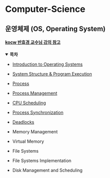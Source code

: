 # Computer-Science

## 운영체제 (OS, Operating System)

#### [kocw 반효경 교수님 강의 참고](http://www.kocw.net/home/search/kemView.do?kemId=1046323)

<details open>
<summary><b>목차</b></summary>
<div markdown="1">

- [Introduction to Operating Systems](./Operating_System/Introduction_to_Operating_System.md)

- [System Structure & Program Execution](./Operating_System/System_Structure&Program_Execution.md)

- [Process](./Operating_System/Process.md)

- [Process Management](./Operating_System/Process_Management.md)

- [CPU Scheduling](./Operating_System/CPU_Scheduling.md)

- [Process Synchronization](./Operating_System/Process_Synchronization.md)

- [Deadlocks](./Operating_System/Deadlocks.md)

- Memory Management

- Virtual Memory

- File Systems

- File Systems Implementation

- Disk Management and Scheduling

</div>
</details>
